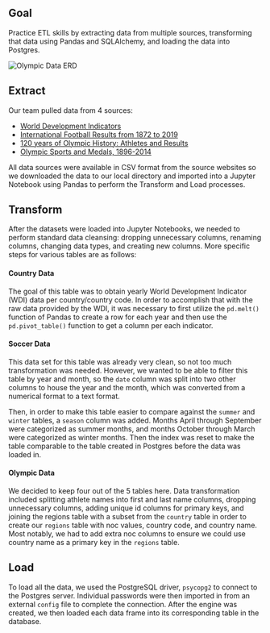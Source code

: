 ## Goal
Practice ETL skills by extracting data from multiple sources, transforming that data using Pandas and SQLAlchemy, and loading the data into Postgres. 

![Olympic Data ERD](https://github.com/dpkeyes/etl-project/blob/master/images/olympic_data_erd.png?raw=true)

## Extract

Our team pulled data from 4 sources:
* [World Development Indicators](https://datacatalog.worldbank.org/dataset/world-development-indicators)
* [International Football Results from 1872 to 2019](https://www.kaggle.com/martj42/international-football-results-from-1872-to-2017)
* [120 years of Olympic History: Athletes and Results](https://www.kaggle.com/heesoo37/120-years-of-olympic-history-athletes-and-results#noc_regions.csv)
* [Olympic Sports and Medals, 1896-2014](https://www.kaggle.com/the-guardian/olympic-games)

All data sources were available in CSV format from the source websites so we downloaded the data to our local directory and imported into a Jupyter Notebook using Pandas to perform the Transform and Load processes.

## Transform

After the datasets were loaded into Jupyter Notebooks, we needed to perform standard data cleansing: dropping unnecessary columns, renaming columns, changing data types, and creating new columns. More specific steps for various tables are as follows:

#### Country Data
The goal of this table was to obtain yearly World Development Indicator (WDI) data per country/country code. In order to accomplish that with the raw data provided by the WDI, it was necessary to first utilize the `pd.melt()` function of Pandas to create a row for each year and then use the `pd.pivot_table()`  function to get a column per each indicator.

#### Soccer Data
This data set for this table was already very clean, so not too much transformation was needed. However, we wanted to be able to filter this table by year and month, so the `date` column was split into two other columns to house the year and the month, which was converted from a numerical format to a text format. 

Then, in order to make this table easier to compare against the `summer` and `winter` tables, a `season` column was added. Months April through September were categorized as summer months, and months October through March were categorized as winter months. Then the index was reset to make the table comparable to the table created in Postgres before the data was loaded in.

#### Olympic Data
We decided to keep four out of the 5 tables here. Data transformation included splitting athlete names into first and last name columns, dropping unnecessary columns, adding unique id columns for primary keys, and joining the regions table with a subset from the `country` table in order to create our `regions` table with noc values, country code, and country name. Most notably, we had to add extra noc columns to ensure we could use country name as a primary key in the `regions` table.

## Load
To load all the data, we used the PostgreSQL driver, `psycopg2` to connect to the Postgres server. Individual passwords were then imported in from an external `config` file to complete the connection. After the engine was created, we then loaded each data frame into its corresponding table in the database. 
